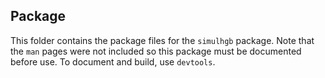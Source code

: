 ## Package

This folder contains the package files for the `simulhgb` package. Note that the `man` pages were not included so this package must be documented before use. To document and build, use `devtools`.
